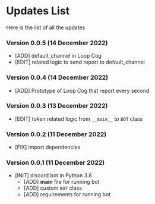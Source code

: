 
# Updates List

Here is the list of all the updates

### Version 0.0.5 (14 December 2022)

* [ADD] default_channel in Loop Cog
* [EDIT] related logic to send report to default_channel

### Version 0.0.4 (14 December 2022)

* [ADD] Prototype of Loop Cog that report every second

### Version 0.0.3 (13 December 2022)

* [EDIT] token related logic from `__main__` to `BOT` class

### Version 0.0.2 (11 December 2022)

* [FIX] import dependencies

### Version 0.0.1 (11 December 2022)

* [INIT] discord bot in Python 3.8
  * [ADD] __main__ file for running bot
  * [ADD] custom `BOT` class
  * [ADD] requirements for running bot

<!-- https://github.com/kkrypt0nn/Python-Discord-Bot-Template/blob/main/UPDATES.md -->
